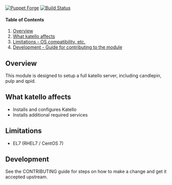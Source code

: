 [![Puppet Forge](https://img.shields.io/puppetforge/v/katello/katello.svg)](https://forge.puppetlabs.com/katello/katello)
[![Build Status](https://travis.ci.org/theforeman/puppet-katello.svg?branch=master)](https://travis.ci.org/theforeman/puppet-katello)

#### Table of Contents

1. [Overview](#overview)
2. [What katello affects](#what-katello-affects)
3. [Limitations - OS compatibility, etc.](#limitations)
4. [Development - Guide for contributing to the module](#development)

## Overview

This module is designed to setup a full katello server, including candlepin, pulp and qpid.

## What katello affects

* Installs and configures Katello
* Installs additional required services

## Limitations

* EL7 (RHEL7 / CentOS 7)

## Development

See the CONTRIBUTING guide for steps on how to make a change and get it accepted upstream.
